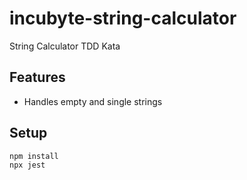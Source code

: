 # incubyte-string-calculator
String Calculator TDD Kata

## Features
- Handles empty and single strings

## Setup
```bash
npm install
npx jest